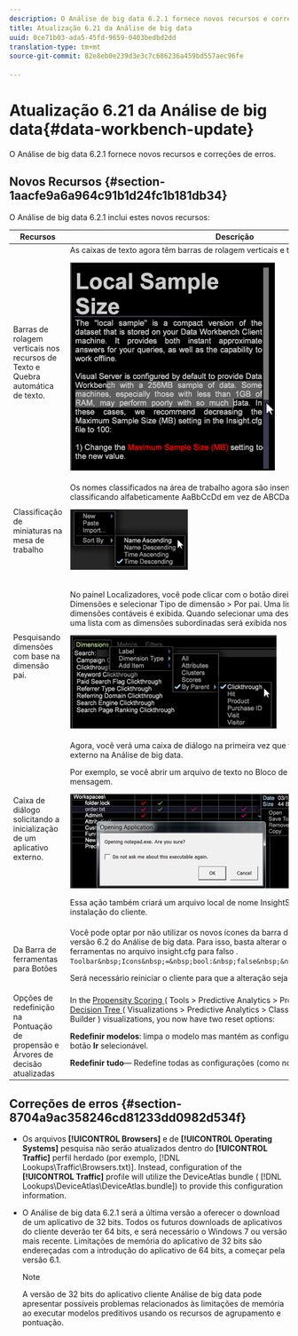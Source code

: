 ```yaml
---
description: O Análise de big data 6.2.1 fornece novos recursos e correções de erros.
title: Atualização 6.21 da Análise de big data
uuid: 0ce71b03-ada5-45fd-9659-0403bedbd2dd
translation-type: tm+mt
source-git-commit: 82e8eb0e239d3e3c7c686236a459bd557aec96fe

---
```



# Atualização 6.21 da Análise de big data{#data-workbench-update}

O Análise de big data 6.2.1 fornece novos recursos e correções de erros.

## Novos Recursos {#section-1aacfe9a6a964c91b1d24fc1b181db34}

O Análise de big data 6.2.1 inclui estes novos recursos:

<table id="table_E28A6D31E7D941F7A0C2048F0F0F7838"> 
 <thead> 
  <tr> 
   <th colname="col1" class="entry"> Recursos  </th> 
   <th colname="col2" class="entry"> Descrição </th> 
  </tr> 
 </thead>
 <tbody> 
  <tr> 
   <td colname="col1"> Barras de rolagem verticais nos recursos de Texto e Quebra automática de texto. </td> 
   <td colname="col2"> As caixas de texto agora têm barras de rolagem verticais e texto de quebra automática. <p> <img placement="break" id="image_73F372819A2D4FB292402AC13E5196B9" src="assets/scroll_bar.png" /> </p> </td> 
  </tr> 
  <tr> 
   <td colname="col1"> Classificação de miniaturas na mesa de trabalho </td> 
   <td colname="col2"> Os nomes classificados na área de trabalho agora são insensíveis ao caso do caractere, classificando alfabeticamente AaBbCcDd em vez de ABCDabcd. <p> <img placement="break" id="image_DD98A3BEC0EC44EB82D877238F02F588" src="assets/sort_by_621.png" /> </p> </td> 
  </tr> 
  <tr> 
   <td colname="col1"> Pesquisando dimensões com base na dimensão pai. </td> 
   <td colname="col2"> <p>No painel Localizadores, você pode clicar com o botão direito do mouse na guia Dimensões e selecionar Tipo de dimensão &gt; Por pai. Uma lista com as principais dimensões contáveis é exibida. Quando selecionar uma dessas dimensões principais, uma lista com as dimensões subordinadas será exibida nos resultados de busca. </p> <img placement="break" id="image_9C74DDC5FC0448F5A039B97CE7DAD420" src="assets/dim_parent_621.png" /> </td> 
  </tr> 
  <tr> 
   <td colname="col1"> Caixa de diálogo solicitando a inicialização de um aplicativo externo. </td> 
   <td colname="col2"> <p>Agora, você verá uma caixa de diálogo na primeira vez que tentar abrir um aplicativo externo na Análise de big data. </p> <p>Por exemplo, se você abrir um arquivo de texto no Bloco de notas, receberá a seguinte mensagem. </p> <img placement="break" id="image_B4F2EB65B8ED4A5F97BF627E41F6E3E8" src="assets/open_exe_621.png" /> <p>Essa ação também criará um arquivo local de nome <span class="filepath">InsightSES.dat</span>, dentro da pasta de instalação do cliente. </p> </td> 
  </tr> 
  <tr> 
   <td colname="col1"> Da Barra de ferramentas para Botões </td> 
   <td colname="col2"> Você pode optar por não utilizar os novos ícones da barra de ferramentas presentes na versão 6.2 do Análise de big data. Para isso, basta alterar o argumento <span class="filepath">Ícones da Barra de ferramentas</span> no arquivo <span class="filepath">insight.cfg</span> para <span class="filepath">falso </span>. <code> Toolbar&amp;nbsp;Icons&amp;nbsp;=&amp;nbsp;bool:&amp;nbsp;false&amp;nbsp;&amp;nbsp;&amp;nbsp;&amp;nbsp;&amp;nbsp;&amp;nbsp; </code> <p>Será necessário reiniciar o cliente para que a alteração seja executada. </p> </td> 
  </tr> 
  <tr> 
   <td colname="col1"> Opções de redefinição na Pontuação de propensão e Árvores de decisão atualizadas </td> 
   <td colname="col2"> In the <a href="https://docs.adobe.com/content/help/en/data-workbench/using/client/analysis-visualizations/visitor-propensity/c-visitor-propensity.html" format="http" scope="external"> Propensity Scoring </a> ( <span class="filepath"> Tools &gt; Predictive Analytics &gt; Propensity Score </span>) and the <a href="https://docs.adobe.com/content/help/en/data-workbench/using/client/analysis-visualizations/decision-trees/c-decision-trees.html" format="http" scope="external"> Decision Tree </a> ( <span class="filepath"> Visualizations &gt; Predictive Analytics &gt; Classifications &gt; Decision Tree Builder </span>) visualizations, you now have two reset options: <p><b>Redefinir modelos</b>: limpa o modelo mas mantém as configurações e entradas. Torna o botão <b>Ir</b> selecionável. </p> <p><b>Redefinir tudo</b>— Redefine todas as configurações (como no design anterior). </p> </td> 
  </tr> 
 </tbody> 
</table>

## Correções de erros {#section-8704a9ac358246cd81233dd0982d534f}

* Os arquivos **[!UICONTROL Browsers]** e de **[!UICONTROL Operating Systems]** pesquisa não serão atualizados dentro do **[!UICONTROL Traffic]** perfil herdado (por exemplo, [!DNL Lookups\Traffic\Browsers.txt)]. Instead, configuration of the **[!UICONTROL Traffic]** profile will utilize the DeviceAtlas bundle ( [!DNL Lookups\DeviceAtlas\DeviceAtlas.bundle]) to provide this configuration information.
* O Análise de big data 6.2.1 será a última versão a oferecer o download de um aplicativo de 32 bits. Todos os futuros downloads de aplicativos do cliente deverão ter 64 bits, e será necessário o Windows 7 ou versão mais recente. Limitações de memória do aplicativo de 32 bits são endereçadas com a introdução do aplicativo de 64 bits, a começar pela versão 6.1.

   >[!NOTE]
   >
   >A versão de 32 bits do aplicativo cliente Análise de big data pode apresentar possíveis problemas relacionados às limitações de memória ao executar modelos preditivos usando os recursos de agrupamento e pontuação.

